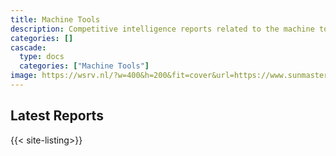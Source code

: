 ```yaml
---
title: Machine Tools
description: Competitive intelligence reports related to the machine tools industry.
categories: []
cascade:
  type: docs
  categories: ["Machine Tools"]
image: https://wsrv.nl/?w=400&h=200&fit=cover&url=https://www.sunmaster-cnc.com/proimages/products/CNC-Lathe/pd-cnc-1640.jpg
---
```


## Latest Reports

{{< site-listing>}}
